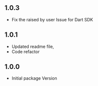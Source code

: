 ## 1.0.3

- Fix the raised by user Issue for Dart SDK

## 1.0.1

- Updated readme file,
- Code refactor

## 1.0.0

- Initial package Version
